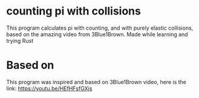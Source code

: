 # counting pi with collisions
This program calculates pi with counting, and with purely elastic collisions, based on the amazing video from 3Blue1Brown.
Made while learning and trying Rust

# Based on
This program was inspired and based on 3Blue1Brown video, here is the link: https://youtu.be/HEfHFsfGXjs
